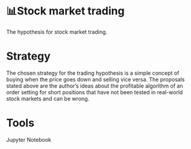 # :bar_chart:Stock market trading
The hypothesis for stock market trading.
</br>
# Strategy
The chosen strategy for the trading hypothesis is a simple concept of buying when the price goes down and selling vice versa. The proposals stated above are the author’s ideas about the profitable algorithm of an order setting for short positions that have not been tested in real-world stock markets and can be wrong.
</br>
# Tools
Jupyter Notebook
